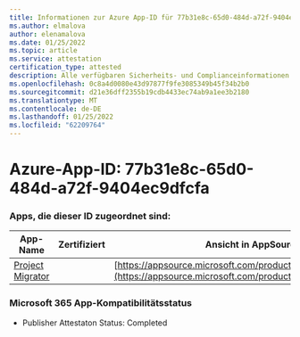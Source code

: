 ```yaml
---
title: Informationen zur Azure App-ID für 77b31e8c-65d0-484d-a72f-9404ec9dfcfa
ms.author: elmalova
author: elenamalova
ms.date: 01/25/2022
ms.topic: article
ms.service: attestation
certification_type: attested
description: Alle verfügbaren Sicherheits- und Complianceinformationen für 77b31e8c-65d0-484d-a72f-9404ec9dfcfa.
ms.openlocfilehash: 0c8a4d0080e43d97877f9fe3085349b45f34b2b0
ms.sourcegitcommit: d21e36dff2355b19cdb4433ec74ab9a1ee3b2180
ms.translationtype: MT
ms.contentlocale: de-DE
ms.lasthandoff: 01/25/2022
ms.locfileid: "62209764"
---
```

# <a name="azure-app-id-77b31e8c-65d0-484d-a72f-9404ec9dfcfa"></a>Azure-App-ID: 77b31e8c-65d0-484d-a72f-9404ec9dfcfa


### <a name="apps-associated-with-this-id"></a>Apps, die dieser ID zugeordnet sind:
| **App-Name** | **Zertifiziert** | **Ansicht in AppSource** |
|--------------|---------------|-----------------------|
| [Project Migrator](https://docs.microsoft.com/microsoft-365-app-certification/forward/WA200003160) |  | [https://appsource.microsoft.com/product/office/WA200003160](https://appsource.microsoft.com/product/office/WA200003160) |

### <a name="microsoft-365-app-compliance-status"></a>Microsoft 365 App-Kompatibilitätsstatus
- Publisher Attestaton Status: Completed
